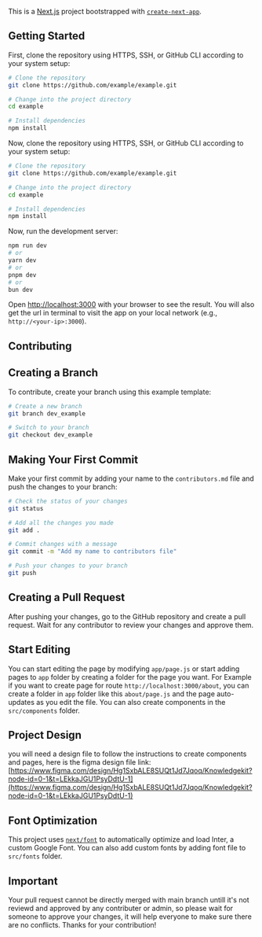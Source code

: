 This is a [Next.js](https://nextjs.org/) project bootstrapped with [`create-next-app`](https://github.com/vercel/next.js/tree/canary/packages/create-next-app).

## Getting Started

First, clone the repository using HTTPS, SSH, or GitHub CLI according to your system setup:

```bash
# Clone the repository
git clone https://github.com/example/example.git

# Change into the project directory
cd example

# Install dependencies
npm install

```

Now, clone the repository using HTTPS, SSH, or GitHub CLI according to your system setup:

```bash
# Clone the repository
git clone https://github.com/example/example.git

# Change into the project directory
cd example

# Install dependencies
npm install

```

Now, run the development server:

```bash
npm run dev
# or
yarn dev
# or
pnpm dev
# or
bun dev
```

Open [http://localhost:3000](http://localhost:3000) with your browser to see the result. You will also get
the url in terminal to visit the app on your local network (e.g., `http://<your-ip>:3000`).

## Contributing

## Creating a Branch

To contribute, create your branch using this example template:

```bash
# Create a new branch
git branch dev_example

# Switch to your branch
git checkout dev_example

```

## Making Your First Commit

Make your first commit by adding your name to the `contributors.md` file and push the changes to your branch:


```bash
# Check the status of your changes
git status

# Add all the changes you made
git add .

# Commit changes with a message
git commit -m "Add my name to contributors file"

# Push your changes to your branch
git push

```

## Creating a Pull Request

After pushing your changes, go to the GitHub repository and create a pull request. Wait for any contributor to review your changes and approve them.

## Start Editing

You can start editing the page by modifying `app/page.js` or start adding pages to `app` folder by creating a folder for the page you want. For Example if you want to create page for route `http://localhost:3000/about`, you can create a folder in `app` folder like this `about/page.js` and the page auto-updates as you edit the file. You can also create components in the `src/components` folder.

## Project Design

you will need a design file to follow the instructions to create components and pages, here is the figma design file link:
[https://www.figma.com/design/Hg1SxbALE8SUQt1Jd7Jqoq/Knowledgekit?node-id=0-1&t=LEkkaJGU1PsyDdtU-1](https://www.figma.com/design/Hg1SxbALE8SUQt1Jd7Jqoq/Knowledgekit?node-id=0-1&t=LEkkaJGU1PsyDdtU-1)

## Font Optimization

This project uses [`next/font`](https://nextjs.org/docs/basic-features/font-optimization) to automatically optimize and load Inter, a custom Google Font. You can also add custom fonts by adding font file to `src/fonts` folder.

## Important

Your pull request cannot be directly merged with main branch untill it's not reviewd and approved by any contributer or admin, so please wait for someone to approve your changes, it will help everyone to make sure there are no conflicts. Thanks for your contribution!
